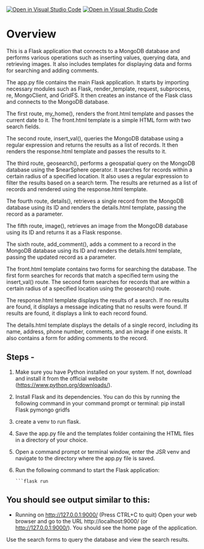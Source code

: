 [![Open in Visual Studio Code](https://classroom.github.com/assets/open-in-vscode-c66648af7eb3fe8bc4f294546bfd86ef473780cde1dea487d3c4ff354943c9ae.svg)](https://classroom.github.com/online_ide?assignment_repo_id=10442999&assignment_repo_type=AssignmentRepo)
[![Open in Visual Studio Code](https://classroom.github.com/assets/open-in-vscode-c66648af7eb3fe8bc4f294546bfd86ef473780cde1dea487d3c4ff354943c9ae.svg)](https://classroom.github.com/online_ide?assignment_repo_id=10442999&assignment_repo_type=AssignmentRepo)

# Overview
This is a Flask application that connects to a MongoDB database and performs various operations such as inserting values, querying data, and retrieving images. It also includes templates for displaying data and forms for searching and adding comments.

The app.py file contains the main Flask application. It starts by importing necessary modules such as Flask, render_template, request, subprocess, re, MongoClient, and GridFS. It then creates an instance of the Flask class and connects to the MongoDB database.

The first route, my_home(), renders the front.html template and passes the current date to it. The front.html template is a simple HTML form with two search fields.

The second route, insert_val(), queries the MongoDB database using a regular expression and returns the results as a list of records. It then renders the response.html template and passes the results to it.

The third route, geosearch(), performs a geospatial query on the MongoDB database using the $nearSphere operator. It searches for records within a certain radius of a specified location. It also uses a regular expression to filter the results based on a search term. The results are returned as a list of records and rendered using the response.html template.

The fourth route, details(), retrieves a single record from the MongoDB database using its ID and renders the details.html template, passing the record as a parameter.

The fifth route, image(), retrieves an image from the MongoDB database using its ID and returns it as a Flask response.

The sixth route, add_comment(), adds a comment to a record in the MongoDB database using its ID and renders the details.html template, passing the updated record as a parameter.

The front.html template contains two forms for searching the database. The first form searches for records that match a specified term using the insert_val() route. The second form searches for records that are within a certain radius of a specified location using the geosearch() route.

The response.html template displays the results of a search. If no results are found, it displays a message indicating that no results were found. If results are found, it displays a link to each record found.

The details.html template displays the details of a single record, including its name, address, phone number, comments, and an image if one exists. It also contains a form for adding comments to the record.

## Steps - 

1. Make sure you have Python installed on your system. If not, download and install it from the official website (https://www.python.org/downloads/).

2. Install Flask and its dependencies. You can do this by running the following command in your command prompt or terminal:
   pip install Flask pymongo gridfs

3. create a venv to run flask.

4. Save the app.py file and the templates folder containing the HTML files in a directory of your choice.

5. Open a command prompt or terminal window, enter the JSR venv and navigate to the directory where the app.py file is saved.

6. Run the following command to start the Flask application:
   ```export FLASK_APP=app.py
   ```flask run

## You should see output similar to this:

* Running on http://127.0.0.1:9000/ (Press CTRL+C to quit)
Open your web browser and go to the URL http://localhost:9000/ (or http://127.0.0.1:9000/). You should see the home page of the application.

Use the search forms to query the database and view the search results.
